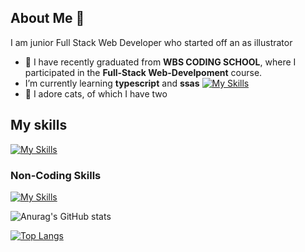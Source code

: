 ## About Me 👋
I am junior Full Stack Web Developer who started off an as illustrator

- 🔭 I have recently graduated from **WBS CODING SCHOOL**, where I participated in the **Full-Stack Web-Develpoment** course.
- I’m currently learning **typescript** and **ssas** [![My Skills](https://skillicons.dev/icons?i=typescript,sass)](https://skillicons.dev)
- 🌱 I adore cats, of which I have two
  
## My skills

[![My Skills](https://skillicons.dev/icons?i=css,react,vue,figma,github,html,javascript,nodejs,mongodb,netlify,npm,postman,tailwind,vite,vscode)](https://skillicons.dev)


### Non-Coding Skills
[![My Skills](https://skillicons.dev/icons?i=ps,ai)](https://skillicons.dev)


![Anurag's GitHub stats](https://github-readme-stats.vercel.app/api?username=natakamm&show_icons=true&theme=jolly&hide=issues)


[![Top Langs](https://github-readme-stats.vercel.app/api/top-langs/?username=natakamm&layout=donut&theme=jolly)](https://github.com/anuraghazra/github-readme-stats)
